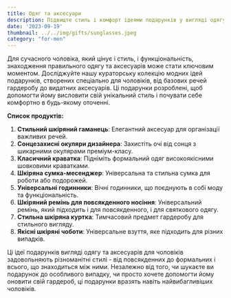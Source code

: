 ```yaml
---
title: Одяг та аксесуари
description: Підвищте стиль і комфорт ідеями подарунків у вигляді одягу та аксесуарів для чоловіків.
date: '2023-09-19'
thumbnail: ../../img/gifts/sunglasses.jpeg
category: "for-men"
---
```

Для сучасного чоловіка, який цінує і стиль, і функціональність, знаходження правильного одягу та аксесуарів може стати ключовим моментом. Досліджуйте нашу кураторську колекцію модних ідей подарунків, створених спеціально для чоловіків, від базових речей гардеробу до видатних аксесуарів. Ці подарунки розроблені, щоб допомогти йому висловити свій унікальний стиль і почувати себе комфортно в будь-якому оточенні.

**Список продуктів:**
1. **Стильний шкіряний гаманець**: Елегантний аксесуар для організації важливих речей.
2. **Сонцезахисні окуляри дизайнера**: Захистіть очі від сонця з шикарними окулярами преміум-класу.
3. **Класичний краватка**: Підніміть формальний одяг високоякісними шовковими краватками.
4. **Шкіряна сумка-месенджер**: Універсальна та стильна сумка для роботи або подорожей.
5. **Універсальні годинники**: Вічні годинники, що поєднують в собі моду та функціональність.
6. **Шкіряний ремінь для повсякденного носіння**: Універсальний ремінь, який підходить і для повсякденного, і для святкового одягу.
7. **Стильна шкіряна куртка**: Тимчасовий предмет гардеробу для стильного вигляду.
8. **Якісні шкіряні чоботи**: Універсальне взуття, яке підходить для різних випадків.

Ці ідеї подарунків вигляді одягу та аксесуарів для чоловіків задовольняють різноманітні стилі - від повсякденних до формальних і всього, що знаходиться між ними. Незалежно від того, чи шукаєте ви подарунок до особливого випадку, чи просто хочете допомогти йому оновити свій гардероб, ці подарунки вразять навіть найвибагливіших чоловіків.
```